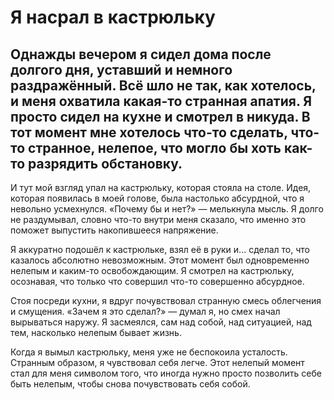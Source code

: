 # Я насрал в кастрюльку 

## Однажды вечером я сидел дома после долгого дня, уставший и немного раздражённый. Всё шло не так, как хотелось, и меня охватила какая-то странная апатия. Я просто сидел на кухне и смотрел в никуда. В тот момент мне хотелось что-то сделать, что-то странное, нелепое, что могло бы хоть как-то разрядить обстановку.

И тут мой взгляд упал на кастрюльку, которая стояла на столе. Идея, которая появилась в моей голове, была настолько абсурдной, что я невольно усмехнулся. «Почему бы и нет?» — мелькнула мысль. Я долго не раздумывал, словно что-то внутри меня сказало, что именно это поможет выпустить накопившееся напряжение.

Я аккуратно подошёл к кастрюльке, взял её в руки и... сделал то, что казалось абсолютно невозможным. Этот момент был одновременно нелепым и каким-то освобождающим. Я смотрел на кастрюльку, осознавая, что только что совершил что-то совершенно абсурдное.

Стоя посреди кухни, я вдруг почувствовал странную смесь облегчения и смущения. «Зачем я это сделал?» — думал я, но смех начал вырываться наружу. Я засмеялся, сам над собой, над ситуацией, над тем, насколько нелепым бывает жизнь.

Когда я вымыл кастрюльку, меня уже не беспокоила усталость. Странным образом, я чувствовал себя легче. Этот нелепый момент стал для меня символом того, что иногда нужно просто позволить себе быть нелепым, чтобы снова почувствовать себя собой.

